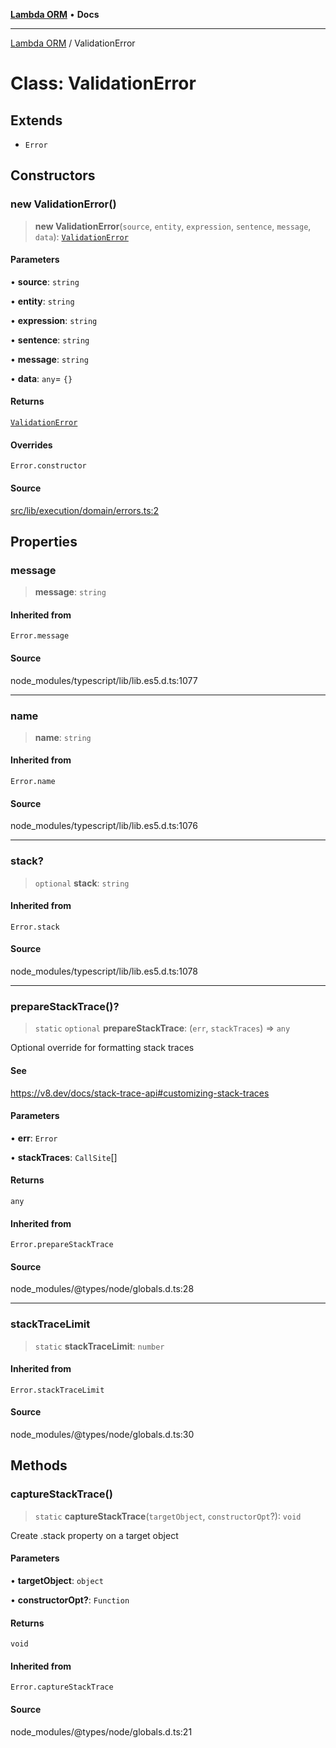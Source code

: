 [**Lambda ORM**](../README.md) • **Docs**

***

[Lambda ORM](../README.md) / ValidationError

# Class: ValidationError

## Extends

- `Error`

## Constructors

### new ValidationError()

> **new ValidationError**(`source`, `entity`, `expression`, `sentence`, `message`, `data`): [`ValidationError`](ValidationError.md)

#### Parameters

• **source**: `string`

• **entity**: `string`

• **expression**: `string`

• **sentence**: `string`

• **message**: `string`

• **data**: `any`= `{}`

#### Returns

[`ValidationError`](ValidationError.md)

#### Overrides

`Error.constructor`

#### Source

[src/lib/execution/domain/errors.ts:2](https://github.com/lambda-orm/lambdaorm/blob/2cf61312276d569f6a73ea73b37f46a3cafdcc80/src/lib/execution/domain/errors.ts#L2)

## Properties

### message

> **message**: `string`

#### Inherited from

`Error.message`

#### Source

node\_modules/typescript/lib/lib.es5.d.ts:1077

***

### name

> **name**: `string`

#### Inherited from

`Error.name`

#### Source

node\_modules/typescript/lib/lib.es5.d.ts:1076

***

### stack?

> `optional` **stack**: `string`

#### Inherited from

`Error.stack`

#### Source

node\_modules/typescript/lib/lib.es5.d.ts:1078

***

### prepareStackTrace()?

> `static` `optional` **prepareStackTrace**: (`err`, `stackTraces`) => `any`

Optional override for formatting stack traces

#### See

https://v8.dev/docs/stack-trace-api#customizing-stack-traces

#### Parameters

• **err**: `Error`

• **stackTraces**: `CallSite`[]

#### Returns

`any`

#### Inherited from

`Error.prepareStackTrace`

#### Source

node\_modules/@types/node/globals.d.ts:28

***

### stackTraceLimit

> `static` **stackTraceLimit**: `number`

#### Inherited from

`Error.stackTraceLimit`

#### Source

node\_modules/@types/node/globals.d.ts:30

## Methods

### captureStackTrace()

> `static` **captureStackTrace**(`targetObject`, `constructorOpt`?): `void`

Create .stack property on a target object

#### Parameters

• **targetObject**: `object`

• **constructorOpt?**: `Function`

#### Returns

`void`

#### Inherited from

`Error.captureStackTrace`

#### Source

node\_modules/@types/node/globals.d.ts:21
